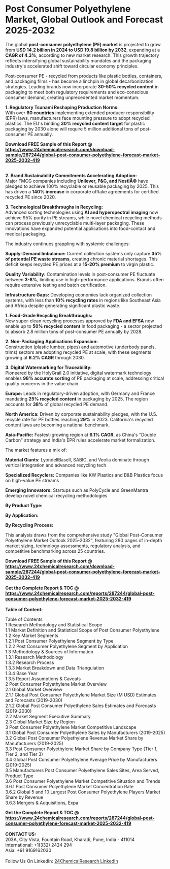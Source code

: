 <h1>Post Consumer Polyethylene Market, Global Outlook and Forecast 2025-2032</h1><p>The global <strong>post-consumer polyethylene (PE) market</strong> is projected to grow from <strong>USD 14.2 billion in 2024 to USD 19.8 billion by 2032</strong>, expanding at a <strong>CAGR of 4.3%</strong>, according to new market research. This growth trajectory reflects intensifying global sustainability mandates and the packaging industry's accelerated shift toward circular economy principles.</p><p>Post-consumer PE - recycled from products like plastic bottles, containers, and packaging films - has become a linchpin in global decarbonization strategies. Leading brands now incorporate <strong>30-50% recycled content</strong> in packaging to meet both regulatory requirements and eco-conscious consumer demand, creating unprecedented market momentum.</p><p><strong>1. Regulatory Tsunami Reshaping Production Norms:</strong><br>
With over <strong>60 countries</strong> implementing extended producer responsibility (EPR) laws, manufacturers face mounting pressure to adopt recycled plastics. The EU's binding <strong>30% recycled content target</strong> for plastic packaging by 2030 alone will require 5 million additional tons of post-consumer PE annually.</p><div><b>Download FREE Sample of this Report @ 
            <a href="https://www.24chemicalresearch.com/download-sample/287244/global-post-consumer-polyethylene-forecast-market-2025-2032-419">
            https://www.24chemicalresearch.com/download-sample/287244/global-post-consumer-polyethylene-forecast-market-2025-2032-419</a></b></div><br><p><strong>2. Brand Sustainability Commitments Accelerating Adoption:</strong><br>
Major FMCG companies including <strong>Unilever, P&amp;G, and NestlÃ©</strong> have pledged to achieve 100% recyclable or reusable packaging by 2025. This has driven a <strong>140% increase</strong> in corporate offtake agreements for certified recycled PE since 2020.</p><p><strong>3. Technological Breakthroughs in Recycling:</strong><br>
Advanced sorting technologies using <strong>AI and hyperspectral imaging</strong> now achieve 95% purity in PE streams, while novel chemical recycling methods can process previously unrecyclable multi-layer packaging. These innovations have expanded potential applications into food-contact and medical packaging.</p><p>The industry continues grappling with systemic challenges:</p><p><strong>Supply-Demand Imbalance:</strong> Current collection systems only capture <strong>35% of potential PE waste streams</strong>, creating chronic material shortages. This deficit keeps recycled PE prices at a <strong>15-20% premium</strong> to virgin plastic.</p><p><strong>Quality Variability:</strong> Contamination levels in post-consumer PE fluctuate between <strong>3-8%</strong>, limiting use in high-performance applications. Brands often require extensive testing and batch certification.</p><p><strong>Infrastructure Gaps:</strong> Developing economies lack organized collection systems, with less than <strong>10% recycling rates</strong> in regions like Southeast Asia and Africa despite generating significant plastic waste.</p><p><strong>1. Food-Grade Recycling Breakthroughs:</strong><br>
New super-clean recycling processes approved by <strong>FDA and EFSA</strong> now enable up to <strong>50% recycled content</strong> in food packaging - a sector projected to absorb 2.8 million tons of post-consumer PE annually by 2028.</p><p><strong>2. Non-Packaging Applications Expansion:</strong><br>
Construction (plastic lumber, pipes) and automotive (underbody panels, trims) sectors are adopting recycled PE at scale, with these segments growing at <strong>6.2% CAGR</strong> through 2030.</p><p><strong>3. Digital Watermarking for Traceability:</strong><br>
Pioneered by the HolyGrail 2.0 initiative, digital watermark technology enables <strong>98% accurate sorting</strong> of PE packaging at scale, addressing critical quality concerns in the value chain.</p><p><strong>Europe:</strong> Leads in regulatory-driven adoption, with Germany and France mandating <strong>25% recycled content</strong> in packaging by 2025. The region accounts for <strong>38%</strong> of global recycled PE demand.</p><p><strong>North America:</strong> Driven by corporate sustainability pledges, with the U.S. recycle rate for PE bottles reaching <strong>29%</strong> in 2023. California's recycled content laws are becoming a national benchmark.</p><p><strong>Asia-Pacific:</strong> Fastest-growing region at <strong>6.1% CAGR</strong>, as China's "Double Carbon" strategy and India's EPR rules accelerate market formalization.</p><p>The market features a mix of:</p><p><strong>Material Giants:</strong> LyondellBasell, SABIC, and Veolia dominate through vertical integration and advanced recycling tech</p><p><strong>Specialized Recyclers:</strong> Companies like KW Plastics and B&amp;B Plastics focus on high-value PE streams</p><p><strong>Emerging Innovators:</strong> Startups such as PolyCycle and GreenMantra develop novel chemical recycling methodologies</p><p><strong>By Product Type:</strong></p><p><strong>By Application:</strong></p><p><strong>By Recycling Process:</strong></p><p>This analysis draws from the comprehensive study "Global Post-Consumer Polyethylene Market Outlook 2025-2032", featuring 280 pages of in-depth market sizing, technology assessments, regulatory analysis, and competitive benchmarking across 25 countries.</p><div><b>Download FREE Sample of this Report @ 
            <a href="https://www.24chemicalresearch.com/download-sample/287244/global-post-consumer-polyethylene-forecast-market-2025-2032-419">
            https://www.24chemicalresearch.com/download-sample/287244/global-post-consumer-polyethylene-forecast-market-2025-2032-419</a></b></div><br><div><b>Get the Complete Report & TOC @ 
            <a href="https://www.24chemicalresearch.com/reports/287244/global-post-consumer-polyethylene-forecast-market-2025-2032-419">
            https://www.24chemicalresearch.com/reports/287244/global-post-consumer-polyethylene-forecast-market-2025-2032-419</a></b></div><br>
            <b>Table of Content:</b><p>Table of Contents<br />
1 Research Methodology and Statistical Scope<br />
1.1 Market Definition and Statistical Scope of Post Consumer Polyethylene<br />
1.2 Key Market Segments<br />
1.2.1 Post Consumer Polyethylene Segment by Type<br />
1.2.2 Post Consumer Polyethylene Segment by Application<br />
1.3 Methodology & Sources of Information<br />
1.3.1 Research Methodology<br />
1.3.2 Research Process<br />
1.3.3 Market Breakdown and Data Triangulation<br />
1.3.4 Base Year<br />
1.3.5 Report Assumptions & Caveats<br />
2 Post Consumer Polyethylene Market Overview<br />
2.1 Global Market Overview<br />
2.1.1 Global Post Consumer Polyethylene Market Size (M USD) Estimates and Forecasts (2019-2030)<br />
2.1.2 Global Post Consumer Polyethylene Sales Estimates and Forecasts (2019-2030)<br />
2.2 Market Segment Executive Summary<br />
2.3 Global Market Size by Region<br />
3 Post Consumer Polyethylene Market Competitive Landscape<br />
3.1 Global Post Consumer Polyethylene Sales by Manufacturers (2019-2025)<br />
3.2 Global Post Consumer Polyethylene Revenue Market Share by Manufacturers (2019-2025)<br />
3.3 Post Consumer Polyethylene Market Share by Company Type (Tier 1, Tier 2, and Tier 3)<br />
3.4 Global Post Consumer Polyethylene Average Price by Manufacturers (2019-2025)<br />
3.5 Manufacturers Post Consumer Polyethylene Sales Sites, Area Served, Product Type<br />
3.6 Post Consumer Polyethylene Market Competitive Situation and Trends<br />
3.6.1 Post Consumer Polyethylene Market Concentration Rate<br />
3.6.2 Global 5 and 10 Largest Post Consumer Polyethylene Players Market Share by Revenue<br />
3.6.3 Mergers & Acquisitions, Expa</p><div><b>Get the Complete Report & TOC @ 
            <a href="https://www.24chemicalresearch.com/reports/287244/global-post-consumer-polyethylene-forecast-market-2025-2032-419">
            https://www.24chemicalresearch.com/reports/287244/global-post-consumer-polyethylene-forecast-market-2025-2032-419</a></b></div><br><b>CONTACT US:</b><br>
            203A, City Vista, Fountain Road, Kharadi, Pune, India - 411014<br>
            International: +1(332) 2424 294<br>
            Asia: +91 9169162030 <br><br>
            Follow Us On LinkedIn: <a href="https://www.linkedin.com/company/24chemicalresearch/">24ChemicalResearch LinkedIn</a>